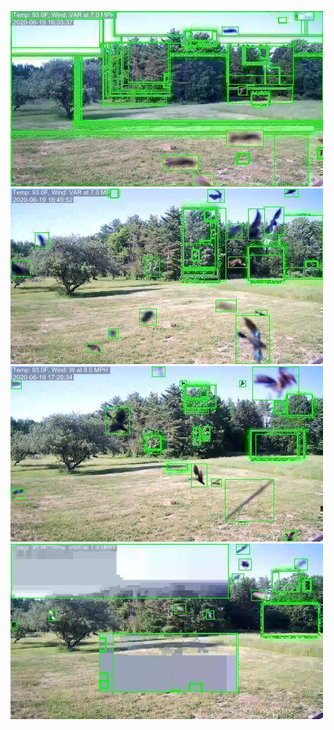 ![20200619-161932-164937](in/20200619/20200619-161932-164937_0_.jpg)
![20200619-164942-171947](in/20200619/20200619-164942-171947_0_.jpg)
![20200619-171952-174957](in/20200619/20200619-171952-174957_0_.jpg)
![20200619-175002-182007](in/20200619/20200619-175002-182007_0_.jpg)
